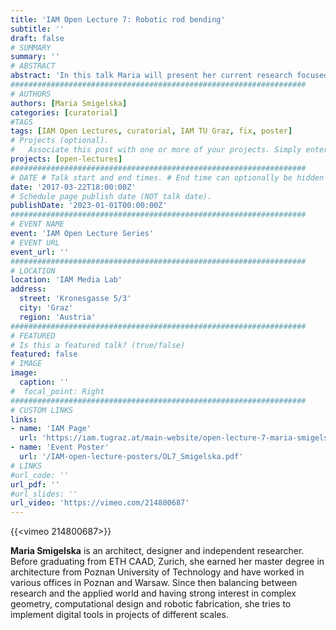 ```yaml
---
title: 'IAM Open Lecture 7: Robotic rod bending'
subtitle: ''
draft: false
# SUMMARY
summary: ''
# ABSTRACT 
abstract: 'In this talk Maria will present her current research focused on development of robotic rod bending processes applied to product design and architecture. Her work aims to integrate machine learning algorithms in the production process in order to create simplified but versatile robotic automation for the prototypical building industry. Machine learning has the potential to augment human expertise and material knowledge within fabrication processes and as such it allows the architects to retrieve the influence on production of complex objects, reserved so far only for encapsulated industrial processes. Combined with commonly used digital design tools and simplified mechanics attached to robotic arm as well as allowing for information flow between each, it merges back design and making.'
##################################################################
# AUTHORS 
authors: [Maria Smigelska]
categories: [curatorial]
#TAGS
tags: [IAM Open Lectures, curatorial, IAM TU Graz, fix, poster]
# Projects (optional).
#   Associate this post with one or more of your projects. Simply enter your project's folder or file name without extension. Otherwise, set `projects = []`.
projects: [open-lectures]
##################################################################
# DATE # Talk start and end times. # End time can optionally be hidden by prefixing the line with `#`.
date: '2017-03-22T18:00:00Z'
# Schedule page publish date (NOT talk date).
publishDate: '2023-01-01T00:00:00Z'
##################################################################
# EVENT NAME 
event: 'IAM Open Lecture Series'
# EVENT URL 
event_url: ''
##################################################################
# LOCATION 
location: 'IAM Media Lab'
address:
  street: 'Kronesgasse 5/3'
  city: 'Graz'
  region: 'Austria'
##################################################################
# FEATURED
# Is this a featured talk? (true/false)
featured: false
# IMAGE 
image:
  caption: ''
#  focal_point: Right
##################################################################
# CUSTOM LINKS 
links:
- name: 'IAM Page'
  url: 'https://iam.tugraz.at/main-website/open-lecture-7-maria-smigelska-robotic-rod-bending/'
- name: 'Event Poster'
  url: '/IAM-open-lecture-posters/OL7_Smigelska.pdf'
# LINKS 
#url_code: ''
url_pdf: ''
#url_slides: ''
url_video: 'https://vimeo.com/214800687'
---
```


{{<vimeo 214800687>}}

**Maria Smigelska** is an architect, designer and independent researcher. Before graduating from ETH CAAD, Zurich, she earned her master degree in architecture from Poznan University of Technology and have worked in various offices in Poznan and Warsaw. Since then balancing between research and the applied world and having strong interest in complex geometry, computational design and robotic fabrication, she tries to implement digital tools in projects of different scales.

<!--

IAM Open Lecture #7  
Maria Smigelska „Bendilicious – Robotic rod bending“  
18:30 Wednesday 22 March 2017  
IAM Media Lab, Kronesgasse 5/3

Event poster https://iam.tugraz.at/wp-content/uploads/2017/03/OL7-Smigelska.pdf
Original post: https://iam.tugraz.at/2017/03/open-lecture-7-maria-smigelska-robotic-rod-bending/
-->